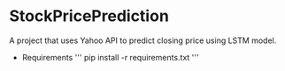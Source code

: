 # StockPricePrediction
A project that uses Yahoo API to predict closing price using LSTM model. 

* Requirements
'''
pip install -r requirements.txt
'''
